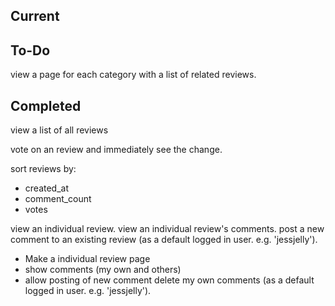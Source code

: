 ## Current

## To-Do

view a page for each category with a list of related reviews.

## Completed

view a list of all reviews

vote on an review and immediately see the change.

sort reviews by:

-   created_at
-   comment_count
-   votes

view an individual review.
view an individual review's comments.
post a new comment to an existing review (as a default logged in user. e.g. 'jessjelly').

-   Make a individual review page
-   show comments (my own and others)
-   allow posting of new comment
    delete my own comments (as a default logged in user. e.g. 'jessjelly').
